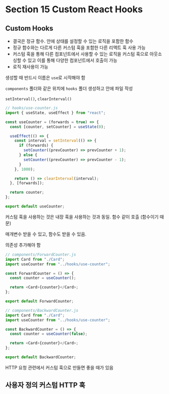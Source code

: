 # Section 15 Custom React Hooks

## Custom Hooks

- 결국은 정규 함수. 안에 상태를 설정할 수 있는 로직을 포함한 함수
- 정규 함수와는 다르게 다른 커스텀 훅을 포함한 다른 리액트 훅 사용 가능
- 커스텀 훅을 통해 다른 컴포넌트에서 사용할 수 있는 로직을 커스텀 훅으로 아웃소싱할 수 있고 이를 통해 다양한 컴포넌트에서 호출이 가능
- 로직 재사용이 가능

생성할 때 반드시 이름은 `use`로 시작해야 함

`components` 폴더와 같은 위치에 `hooks` 폴더 생성하고 안에 파일 작성

`setInterval()`, `clearInterval()`

```javascript
// hooks/use-counter.js
import { useState, useEffect } from "react";

const useCounter = (forwards = true) => {
  const [counter, setCounter] = useState(0);

  useEffect(() => {
    const interval = setInterval(() => {
      if (forwards) {
        setCounter((prevCounter) => prevCounter + 1);
      } else {
        setCounter((prevCounter) => prevCounter - 1);
      }
    }, 1000);

    return () => clearInterval(interval);
  }, [forwards]);

  return counter;
};

export default useCounter;
```

커스텀 훅을 사용하는 것은 내장 훅을 사용하는 것과 동일. 함수 같이 호출 (함수이기 때문)

매개변수 받을 수 있고, 함수도 받을 수 있음.

의존성 추가해야 함

```javascript
// components/ForwardCounter.js
import Card from "./Card";
import useCounter from "../hooks/use-counter";

const ForwardCounter = () => {
  const counter = useCounter();

  return <Card>{counter}</Card>;
};

export default ForwardCounter;
```

```javascript
// components/BackwardCounter.js
import Card from "./Card";
import useCounter from "../hooks/use-counter";

const BackwardCounter = () => {
  const counter = useCounter(false);

  return <Card>{counter}</Card>;
};

export default BackwardCounter;
```

HTTP 요청 관련에서 커스텀 훅으로 만들면 좋을 때가 있음

## 사용자 정의 커스텀 HTTP 훅
